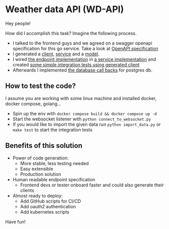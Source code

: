 # Weather data API (WD-API)

Hey people!

How did I accomplish this task? Imagine the following process.
- I talked to the frontend guys and we agreed on a swagger openapi specification for this go service. Take a look at [OpenAPI specification](./spec/openapi.yaml)
- I generated a [client](./client), [service](./restapi) and a [model](./models).
- I wired [the endpoint implementation](./internal/weather/weather.go) in [a service implementation](./restapi/configure_backend.go) and created [some simple integration tests using generated client](./internal/weather/weather_test.go)
- Afterwards I implemented [the database call backs](./internal/postgres/postgres.go) for postgres db.

## How to test the code?
I assume you are working with some linux machine and installed docker, docker compose, golang...
- Spin up the env with `docker compose build && docker compose up -d`
- Start the websocket listener with `python connect_to_websocket.py`
- If you would like to import the given data run `python import_data.py` or `make test` to start the integration tests

## Benefits of this solution
- Power of code generation: 
    - More stable, less testing needed
    - Easy extensible
    - Production solution
- Human readable endpoint specification
    - Frontend devs or tester onboard faster and could also generate their clients
- Almost ready to deploy:
    - Add GitHub scripts for CI/CD
    - Add oauth2 authentication
    - Add kubernetes scripts

Have fun!